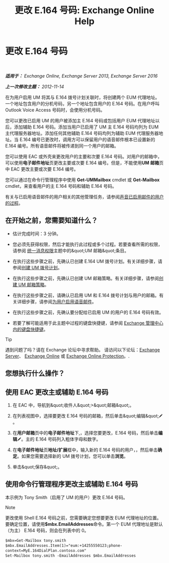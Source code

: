 ﻿---
title: '更改 E.164 号码: Exchange Online Help'
TOCTitle: 更改 E.164 号码
ms:assetid: 2a3da11b-bb9b-4d4d-9238-6a1a47ef63f2
ms:mtpsurl: https://technet.microsoft.com/zh-cn/library/Dd335162(v=EXCHG.150)
ms:contentKeyID: 50556546
ms.date: 05/23/2018
mtps_version: v=EXCHG.150
ms.translationtype: MT
---

# 更改 E.164 号码

 

_**适用于：** Exchange Online, Exchange Server 2013, Exchange Server 2016_

_**上一次修改主题：** 2012-11-14_

在为用户启用 UM 将其与 E.164 拨号计划关联时，将创建两个 EUM 代理地址。一个地址包含用户的分机号码，另一个地址包含用户的 E.164 号码。在用户呼叫 Outlook Voice Access 号码时，会使用分机号码。

您可以更改已启用 UM 的用户被添加主 E.164 号码或包括用户 EUM 代理地址以后，添加辅助 E.164 号码。添加当用户已启用了 UM 主 E.164 号码均列为 EUM 主代理服务器地址。添加任何其他辅助 E.164 号码均列为辅助 EUM 代理服务器地址。当 E.164 编号已更改时，调用方可以保留用户的语音邮件根本已设置新的 E.164 编号。所有语音邮件将被传递到同一个用户的邮箱。

您可以使用 EAC 或外壳来更改用户的主要和次要 E.164 号码。对用户的邮箱中，可以使用**电子邮件地址**页更改主要或次要 E.164 编号。但是，不能使用**UM 邮箱**页中 EAC 更改主要或次要 E.164 编号。

您可以通过在命令行管理程序中使用 **Get-UMMailbox** cmdlet 或 **Get-Mailbox** cmdlet，来查看用户的主 E.164 号码和辅助 E.164 号码。

有关与已启用语音邮件的用户相关的其他管理任务，请参阅[声音已启用邮件的用户的过程](voice-mail-enabled-user-procedures-exchange-2013-help.md)。

## 在开始之前，您需要知道什么？

  - 估计完成时间：3 分钟。

  - 您必须先获得权限，然后才能执行此过程或多个过程。若要查看所需的权限，请参阅 [统一消息权限](unified-messaging-permissions-exchange-2013-help.md)主题中的\&quot;UM 邮箱\&quot;条目。

  - 在执行这些步骤之前，先确认已创建 E.164 UM 拨号计划。有关详细步骤，请参阅[创建 UM 拨号计划](create-a-um-dial-plan-exchange-2013-help.md)。

  - 在执行这些步骤之前，先确认已创建 UM 邮箱策略。有关详细步骤，请参阅[创建 UM 邮箱策略](create-a-um-mailbox-policy-exchange-2013-help.md)。

  - 在执行这些步骤之前，请确认已启用 UM 和 E.164 拨号计划与用户的邮箱。有关详细步骤，请参阅[为用户启用语音邮件](enable-a-user-for-voice-mail-exchange-2013-help.md)。

  - 在执行这些步骤之前，先确认要分配给已启用 UM 的用户的 E.164 号码有效。

  - 若要了解可能适用于此主题中过程的键盘快捷键，请参阅 [Exchange 管理中心内的键盘快捷键](keyboard-shortcuts-in-the-exchange-admin-center-exchange-online-protection-help.md)。

> [!TIP]  
> 遇到问题了吗？请在 Exchange 论坛中寻求帮助。 请访问以下论坛：<a href="https://go.microsoft.com/fwlink/p/?linkid=60612">Exchange Server</a>、 <a href="https://go.microsoft.com/fwlink/p/?linkid=267542">Exchange Online</a> 或 <a href="https://go.microsoft.com/fwlink/p/?linkid=285351">Exchange Online Protection</a>。.


## 您想执行什么操作？

## 使用 EAC 更改主或辅助 E.164 号码

1.  在 EAC 中，导航到\&quot;收件人\&quot;\>\&quot;邮箱\&quot;。

2.  在列表视图中，选择要更改 E.164 号码的邮箱，然后单击\&quot;编辑\&quot;![编辑图标](images/Bb124582.6f53ccb2-1f13-4c02-bea0-30690e6ea71d(EXCHG.150).gif "编辑图标")。

3.  在**用户邮箱**页中的**电子邮件地址**下,，选择您要更改，E.164 号码，然后单击**编辑**![编辑图标](images/Bb124582.6f53ccb2-1f13-4c02-bea0-30690e6ea71d(EXCHG.150).gif "编辑图标")。主的 E.164 号码列入粗体字母和数字。

4.  在**电子邮件地址**页**地址/扩展**框中，输入新的 E.164 号码的用户，，然后单击**确定**。如果您需要选择新的 UM 拨号计划，您可以单击**浏览**。

5.  单击\&quot;保存\&quot;。

## 使用命令行管理程序更改主或辅助 E.164 号码

本示例为 Tony Smith（启用了 UM 的用户）更改 E.164 号码。

> [!NOTE]  
> 更改使用 Shell E.164 号码之前，您需要确定您想要更改 EUM 代理地址的位置。要确定位置，请使用<strong>$mbx.EmailAddresses</strong>命令。第一个 EUM 代理地址是默认 （为主） E.164 号码，则会在列表中的 0。


    $mbx=Get-Mailbox tony.smith
    $mbx.EmailAddresses.Item(1)="eum:+14255550123;phone-context=MyE.164DialPlan.contoso.com"
    Set-Mailbox tony.smith -EmailAddresses $mbx.EmailAddresses

